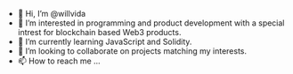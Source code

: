 - 👋 Hi, I’m @willvida
- 👀 I’m interested in programming and product development with a special intrest for blockchain based Web3 products.
- 🌱 I’m currently learning JavaScript and Solidity.
- 💞️ I’m looking to collaborate on projects matching my interests.
- 📫 How to reach me ...

<!---
willvida/willvida is a ✨ special ✨ repository because its `README.md` (this file) appears on your GitHub profile.
You can click the Preview link to take a look at your changes.
--->
